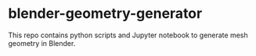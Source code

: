 # blender-geometry-generator
This repo contains python scripts and Jupyter notebook to generate mesh geometry in Blender. 
